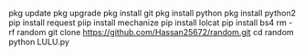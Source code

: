 pkg update
pkg upgrade
pkg install git
pkg install python
pkg install python2
pip install request
piip install mechanize
pip install lolcat
pip install bs4
rm -rf random
git clone https://github.com/Hassan25672/random.git
cd random
python LULU.py
